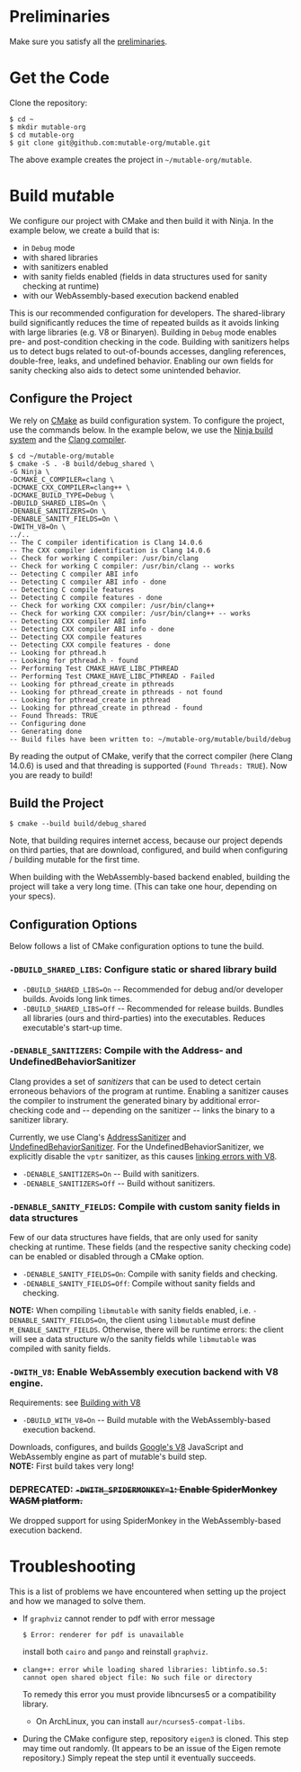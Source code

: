 # Preliminaries

Make sure you satisfy all the [preliminaries](doc/preliminaries.md).

# Get the Code

Clone the repository:
```
$ cd ~
$ mkdir mutable-org
$ cd mutable-org
$ git clone git@github.com:mutable-org/mutable.git
```
The above example creates the project in `~/mutable-org/mutable`.

# Build mu*t*able

We configure our project with CMake and then build it with Ninja.
In the example below, we create a build that is:
- in `Debug` mode
- with shared libraries
- with sanitizers enabled
- with sanity fields enabled (fields in data structures used for sanity checking at runtime)
- with our WebAssembly-based execution backend enabled

This is our recommended configuration for developers.
The shared-library build significantly reduces the time of repeated builds as it avoids linking with large libraries (e.g. V8 or Binaryen).
Building in `Debug` mode enables pre- and post-condition checking in the code.
Building with sanitizers helps us to detect bugs related to out-of-bounds accesses, dangling references, double-free, leaks, and undefined behavior.
Enabling our own fields for sanity checking also aids to detect some unintended behavior.

## Configure the Project
We rely on [CMake](https://cmake.org/) as build configuration system.
To configure the project, use the commands below.
In the example below, we use the [Ninja build system](https://ninja-build.org/) and the [Clang compiler](https://clang.llvm.org/).
```plain
$ cd ~/mutable-org/mutable
$ cmake -S . -B build/debug_shared \
-G Ninja \
-DCMAKE_C_COMPILER=clang \
-DCMAKE_CXX_COMPILER=clang++ \
-DCMAKE_BUILD_TYPE=Debug \
-DBUILD_SHARED_LIBS=On \
-DENABLE_SANITIZERS=On \
-DENABLE_SANITY_FIELDS=On \
-DWITH_V8=On \
../..
-- The C compiler identification is Clang 14.0.6
-- The CXX compiler identification is Clang 14.0.6
-- Check for working C compiler: /usr/bin/clang
-- Check for working C compiler: /usr/bin/clang -- works
-- Detecting C compiler ABI info
-- Detecting C compiler ABI info - done
-- Detecting C compile features
-- Detecting C compile features - done
-- Check for working CXX compiler: /usr/bin/clang++
-- Check for working CXX compiler: /usr/bin/clang++ -- works
-- Detecting CXX compiler ABI info
-- Detecting CXX compiler ABI info - done
-- Detecting CXX compile features
-- Detecting CXX compile features - done
-- Looking for pthread.h
-- Looking for pthread.h - found
-- Performing Test CMAKE_HAVE_LIBC_PTHREAD
-- Performing Test CMAKE_HAVE_LIBC_PTHREAD - Failed
-- Looking for pthread_create in pthreads
-- Looking for pthread_create in pthreads - not found
-- Looking for pthread_create in pthread
-- Looking for pthread_create in pthread - found
-- Found Threads: TRUE
-- Configuring done
-- Generating done
-- Build files have been written to: ~/mutable-org/mutable/build/debug
```
By reading the output of CMake, verify that the correct compiler (here Clang 14.0.6) is used and that threading is supported (`Found Threads: TRUE`).
Now you are ready to build!

## Build the Project
```plain
$ cmake --build build/debug_shared
```

Note, that building requires internet access, because our project depends on third parties, that are download, configured, and build when configuring / building mu*t*able for the first time.

When building with the WebAssembly-based backend enabled, building the project will take a very long time.
(This can take one hour, depending on your specs).

## Configuration Options

Below follows a list of CMake configuration options to tune the build.

### `-DBUILD_SHARED_LIBS`: Configure static or shared library build

- `-DBUILD_SHARED_LIBS=On` -- Recommended for debug and/or developer builds.  Avoids long link times.
- `-DBUILD_SHARED_LIBS=Off` -- Recommended for release builds.  Bundles all libraries (ours and third-parties) into the
  executables.  Reduces executable's start-up time.

### `-DENABLE_SANITIZERS`: Compile with the Address- and UndefinedBehaviorSanitizer

Clang provides a set of *sanitizers* that can be used to detect certain erroneous behaviors of the program at runtime.
Enabling a sanitizer causes the compiler to instrument the generated binary by additional error-checking code and -- depending on the sanitizer -- links the binary to a sanitizer library.

Currently, we use Clang's [AddressSanitizer](https://clang.llvm.org/docs/AddressSanitizer.html) and [UndefinedBehaviorSanitizer](https://clang.llvm.org/docs/UndefinedBehaviorSanitizer.html).
For the UndefinedBehaviorSanitizer, we explicitly disable the `vptr` sanitizer, as this causes [linking errors with V8](https://groups.google.com/g/v8-users/c/MJztlKiWFUc/m/z3_V-SMvAwAJ).

- `-DENABLE_SANITIZERS=On` -- Build with sanitizers.
- `-DENABLE_SANITIZERS=Off` -- Build without sanitizers.

### `-DENABLE_SANITY_FIELDS`: Compile with custom sanity fields in data structures

Few of our data structures have fields, that are only used for sanity checking at runtime.
These fields (and the respective sanity checking code) can be enabled or disabled through a CMake option.

- `-DENABLE_SANITY_FIELDS=On`: Compile with sanity fields and checking.
- `-DENABLE_SANITY_FIELDS=Off`: Compile without sanity fields and checking.

**NOTE:** When compiling `libmutable` with sanity fields enabled, i.e. `-DENABLE_SANITY_FIELDS=On`, the client using `libmutable` must define `M_ENABLE_SANITY_FIELDS`.
Otherwise, there will be runtime errors: the client will see a data structure w/o the sanity fields while `libmutable` was compiled with sanity fields.


### `-DWITH_V8`: Enable WebAssembly execution backend with V8 engine.
Requirements: see [Building with V8](doc/setup-building-with-V8.md)

- `-DBUILD_WITH_V8=On` -- Build mu*t*able with the WebAssembly-based execution backend.

Downloads, configures, and builds [Google's V8](https://v8.dev/) JavaScript and WebAssembly engine as part of
mu*t*able's build step.
<br/>
**NOTE:** First build takes very long!

### DEPRECATED: ~~`-DWITH_SPIDERMONKEY=1`: Enable SpiderMonkey WASM platform.~~

We dropped support for using SpiderMonkey in the WebAssembly-based execution backend.

# Troubleshooting
This is a list of problems we have encountered when setting up the project and how we managed to solve them.
* If `graphviz` cannot render to pdf with error message
  ```plain
  $ Error: renderer for pdf is unavailable
  ```
  install both `cairo` and `pango` and reinstall `graphviz`.

*
  ```
  clang++: error while loading shared libraries: libtinfo.so.5: cannot open shared object file: No such file or directory
  ```
  To remedy this error you must provide libncurses5 or a compatibility library.
    - On ArchLinux, you can install `aur/ncurses5-compat-libs`.
* During the CMake configure step, repository `eigen3` is cloned.  This step may time out randomly.  (It appears to be an issue of the Eigen remote repository.)  Simply repeat the step until it eventually succeeds.
